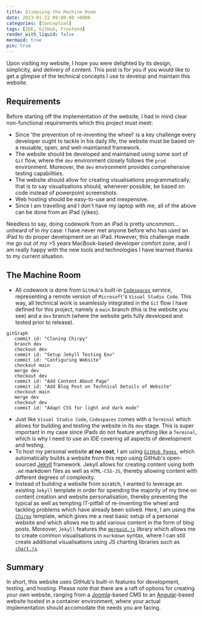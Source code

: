 ```yaml
---
title: Glimpsing the Machine Room
date: 2023-01-22 09:00:00 +0800
categories: [Conceptual]
tags: [IDE, GitHub, Frontend]
render_with_liquid: false
mermaid: true
pin: true
---
```


Upon visiting my website, I hope you were delighted by its design, simplicity, and delivery of content. This post is for you if you would like to get a glimpse of the technical concepts I use to develop and maintain this website.

## Requirements

Before starting off the implementation of the website, I had in mind clear non-functional requirements which this project must meet:

* Since 'the prevention of re-inventing the wheel' is a key challenge every developer ought to tackle in his daily life, the website must be based on a reusable, open, and well-maintained framework.
* The website should be developed and maintained using some sort of `Git` flow, where the `dev` environment closely follows the `prod` environment. Moreover, the `dev` environment provides comprehensive testing capabilities.
* The website should allow for creating visualisations programmatically; that is to say visualisations should, whenever possible, be based on code instead of powerpoint screenshots.
* Web hosting should be easy-to-use and inexpensive.
* Since I am travelling and I don't have my laptop with me, all of the above can be done from an iPad (yikes).

Needless to say, doing codework from an iPad is pretty uncommon... unheard of in my case: I have never met anyone before who has used an iPad to do proper development on an iPad. However, this challenge made me go out of my >5 years MacBook-based developer comfort zone, and I am really happy with the new tools and technologies I have learned thanks to my current situation.

## The Machine Room

* All codework is done from `GitHub`'s built-in [`Codespaces`](https://github.com/features/codespaces) service, representing a remote version of `Microsoft`'s `Visual Studio Code`. This way, all technical work is seamlessly integrated in the `Git` flow I have defined for this project, namely a `main` branch (this is the website you see) and a `dev` branch (where the website gets fully developed and tested prior to release).

```mermaid
gitGraph
   commit id: "Cloning Chirpy"
   branch dev
   checkout dev
   commit id: "Setup Jekyll Testing Env"
   commit id: "Configuring Website"
   checkout main
   merge dev
   checkout dev
   commit id: "Add Content About Page"
   commit id: "Add Blog Post on Technical Details of Website"
   checkout main
   merge dev
   checkout dev
   commit id: "Adapt CSS for light and dark mode"
```
* Just like `Visual Studio Code`, `Codespaces` comes with a `Terminal` which allows for building and testing the website in its `dev` stage. This is super important in my case since iPads do not feature anything like a `Terminal`, which is why I need to use an IDE covering all aspects of development and testing.
* To host my personal website **at no cost**, I am using [`GitHub Pages`](https://pages.github.com), which automatically builds a website from this repo using GitHub's open-sourced [Jekyll](https://jekyllrb.com) framework. Jekyll allows for creating content using both `.md` markdown files as well as `HTML-CSS-JS`, thereby allowing content with different degrees of complexity.
* Instead of building a website from scratch, I wanted to leverage an existing `Jekyll` template in order for spending the majority of my time on content creation and website personalisation, thereby preventing the typical as well as tempting IT-pitfall of re-inventing the wheel and tackling problems which have already been solved. Here, I am using the [`Chirpy`](https://github.com/cotes2020/jekyll-theme-chirpy) template, which gives me a neat basic setup of a personal website and which allows me to add various content in the form of blog posts. Moreover, `Jekyll` features the [`mermaid.js`](https://mermaid.js.org) library which allows me to create common visualisations in `markdown` syntax, where I can still create additional visualisations using JS charting libraries such as [`chart.js`](https://www.chartjs.org).


## Summary

In short, this website uses GitHub's built-in features for development, testing, and hosting. Please note that there are a raft of options for creating your own website, ranging from a [Joomla](https://www.joomla.org)-based CMS to an [Angular](https://angular.io)-based website hosted in a container environment, where your actual implementation should accomodate the needs you are facing.